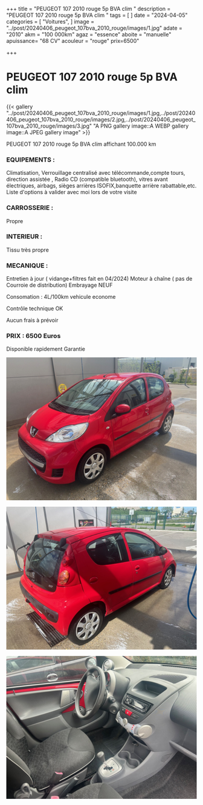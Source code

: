 +++
title = "PEUGEOT 107 2010 rouge 5p BVA clim "
description = "PEUGEOT 107 2010 rouge 5p BVA clim "
tags = [
]
date = "2024-04-05"
categories = [
    "Voitures",
]
image = "../post/20240406_peugeot_107bva_2010_rouge/images/1.jpg"
adate = "2010"
akm = "100 000km"
agaz = "essence"
aboite = "manuelle"
apuissance= "68 CV"
acouleur = "rouge"
prix=6500"

+++

# PEUGEOT 107 2010 rouge 5p BVA clim

{{< gallery  "../post/20240406_peugeot_107bva_2010_rouge/images/1.jpg,../post/20240406_peugeot_107bva_2010_rouge/images/2.jpg,../post/20240406_peugeot_107bva_2010_rouge/images/3.jpg" "A PNG gallery image::A WEBP gallery image::A JPEG gallery image" >}}
 


PEUGEOT 107 2010 rouge 5p BVA clim affichant 100.000 km


### EQUIPEMENTS :
Climatisation, Verrouillage centralisé avec télécommande,compte tours, direction assistée , Radio CD (compatible bluetooth), vitres avant électriques, airbags, sièges arrières ISOFIX,banquette arrière rabattable,etc.
Liste d'options à valider avec moi lors de votre visite


### CARROSSERIE :
Propre


### INTERIEUR :
Tissu très propre

### MECANIQUE :
Entretien à jour ( vidange+filtres fait en 04/2024)
Moteur à chaîne ( pas de Courroie de distribution)
Embrayage NEUF

Consomation : 4L/100km
vehicule econome


Contrôle technique OK 

Aucun frais à prévoir


### PRIX : 6500 Euros

Disponible rapidement
Garantie

<!-- more -->


![](images/1.jpg)

![](images/2.jpg)

![](images/3.jpg)

